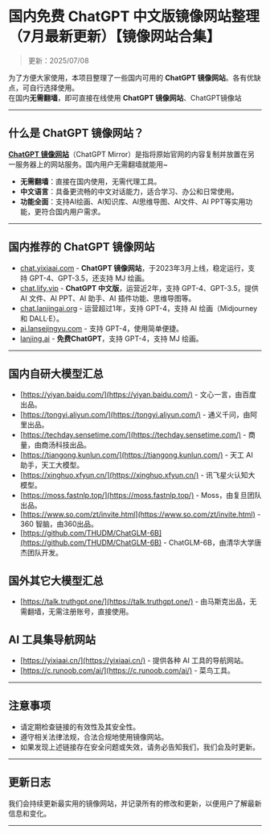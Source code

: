 # 国内免费 ChatGPT 中文版镜像网站整理（7月最新更新）【镜像网站合集】 

> 更新：2025/07/08   

为了方便大家使用，本项目整理了一些国内可用的 **ChatGPT 镜像网站**。各有优缺点，可自行选择使用。   
在国内**无需翻墙**，即可直接在线使用 **ChatGPT 镜像网站**、ChatGPT镜像站

---

## 什么是 ChatGPT 镜像网站？

[**ChatGPT 镜像网站**](https://chat.lanjingai.org)（ChatGPT Mirror）是指将原始官网的内容复制并放置在另一服务器上的网站服务。国内用户无需翻墙就能用~

- **无需翻墙**：直接在国内使用，无需代理工具。
- **中文语言**：具备更流畅的中文对话能力，适合学习、办公和日常使用。
- **功能全面**：支持AI绘画、AI知识库、AI思维导图、AI文件、AI PPT等实用功能，更符合国内用户需求。

---

## 国内推荐的 ChatGPT 镜像网站

- [chat.yixiaai.com](https://chat.lanjingai.org/) - **ChatGPT 镜像网站**，于2023年3月上线，稳定运行，支持 GPT-4、GPT-3.5，还支持 MJ 绘画。
- [chat.lify.vip](https://xsimplechat.com/) - **ChatGPT 中文版**，运营近2年，支持 GPT-4、GPT-3.5，提供 AI 文件、AI PPT、AI 助手、AI 插件功能、思维导图等。
- [chat.lanjingai.org](https://chat.lanjingai.org/) - 运营超过1年，支持 GPT-4，支持 AI 绘画（Midjourney 和 DALL·E）。
- [ai.lansejingyu.com](https://ai.lansejingyu.com/) - 支持 GPT-4，使用简单便捷。
- [lanjing.ai](https://lanjing.pro/) - **免费ChatGPT**，支持 GPT-4，支持 MJ 绘画。

---

## 国内自研大模型汇总

- [https://yiyan.baidu.com/](https://yiyan.baidu.com/) - 文心一言，由百度出品。
- [https://tongyi.aliyun.com/](https://tongyi.aliyun.com/) - 通义千问，由阿里出品。
- [https://techday.sensetime.com/](https://techday.sensetime.com/) - 商量，由商汤科技出品。
- [https://tiangong.kunlun.com/](https://tiangong.kunlun.com/) - 天工 AI 助手，天工大模型。
- [https://xinghuo.xfyun.cn/](https://xinghuo.xfyun.cn/) - 讯飞星火认知大模型。
- [https://moss.fastnlp.top/](https://moss.fastnlp.top/) - Moss，由复旦团队出品。
- [https://www.so.com/zt/invite.html](https://www.so.com/zt/invite.html) - 360 智脑，由360出品。
- [https://github.com/THUDM/ChatGLM-6B](https://github.com/THUDM/ChatGLM-6B) - ChatGLM-6B，由清华大学唐杰团队开发。

## 国外其它大模型汇总

- [https://talk.truthgpt.one/](https://talk.truthgpt.one/) - 由马斯克出品，无需翻墙，无需注册账号，直接使用。

## AI 工具集导航网站

- [https://yixiaai.cn/](https://yixiaai.cn/) - 提供各种 AI 工具的导航网站。
- [https://c.runoob.com/ai/](https://c.runoob.com/ai/) - 菜鸟工具。

---

## 注意事项

- 请定期检查链接的有效性及其安全性。
- 遵守相关法律法规，合法合规地使用镜像网站。
- 如果发现上述链接存在安全问题或失效，请务必告知我们，我们会及时更新。

---

## 更新日志

我们会持续更新最实用的镜像网站，并记录所有的修改和更新，以便用户了解最新信息和变化。

---
